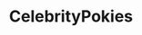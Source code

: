 ---
title: CelebrityPokies
crosslinks:
- livven
- WatchItForThePlot
- KellyBrook
- jenniferanistonsnips
- LadyGagasAss
---